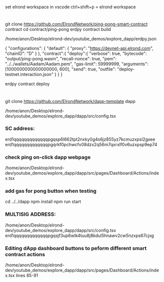 ######
#
######
set elrond workspace in vscode
ctrl+shift+p = elrond workspace
######
#
######
git clone https://github.com/ElrondNetwork/ping-pong-smart-contract contract
cd contract/ping-pong
erdpy contract build

/home/anon/Desktop/elrond-dev/youtube_demos/explore_dapp/erdpy.json

{
    "configurations": {
        "default": {
            "proxy": "https://devnet-api.elrond.com",
            "chainID": "D"
        }
    },
    "contract":{
        "deploy":{
            "verbose": true,
            "bytecode": "output/ping-pong.wasm",
            "recall-nonce": true,
            "pem": "../../wallets/Aadam/Aadam.pem",
            "gas-limit": 59999999,
            "arguments": [1000000000000000000, 600],
            "send": true,
            "outfile": "deploy-testnet.interaction.json"
        }
     }
}

erdpy contract deploy

######
#
######
git clone https://github.com/ElrondNetwork/dapp-template dapp

/home/anon/Desktop/elrond-dev/youtube_demos/explore_dapp/dapp/src/config.tsx
### SC address:
erd1qqqqqqqqqqqqqpgqsp6l662tpt2nxky0g4s6jz855yz7kcmuzxpsl2gxee
erd1qqqqqqqqqqqqqpgqrkf0pchwcfv08dzx2q56m7qxrxlf0v6uzxpsp9ep74

### check ping on-click dapp webpage
/home/anon/Desktop/elrond-dev/youtube_demos/explore_dapp/dapp/src/pages/Dashboard/Actions/index.tsx

### add gas for pong button when testing

cd ../../dapp
npm install
npm run start

### MULTISIG ADDRESS:
/home/anon/Desktop/elrond-dev/youtube_demos/explore_dapp/dapp/src/config.tsx
erd1qqqqqqqqqqqqqpgqsjf3up6wlk4tuu8j8kdul5hnawv2cw5nzxps67cjxg


### Editing dApp dashboard buttons to peform different smart contract actions
/home/anon/Desktop/elrond-dev/youtube_demos/explore_dapp/dapp/src/pages/Dashboard/Actions/index.tsx
lines 85-91